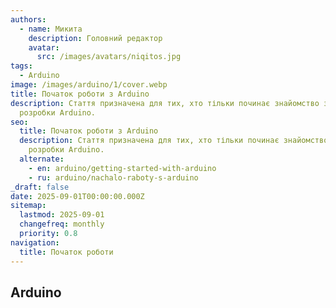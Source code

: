 ```yaml
---
authors:
  - name: Микита
    description: Головний редактор
    avatar:
      src: /images/avatars/niqitos.jpg
tags:
  - Arduino
image: /images/arduino/1/cover.webp
title: Початок роботи з Arduino
description: Стаття призначена для тих, хто тільки починає знайомство з платою
  розробки Arduino.
seo:
  title: Початок роботи з Arduino
  description: Стаття призначена для тих, хто тільки починає знайомство з платою
    розробки Arduino.
  alternate:
    - en: arduino/getting-started-with-arduino
    - ru: arduino/nachalo-raboty-s-arduino
_draft: false
date: 2025-09-01T00:00:00.000Z
sitemap:
  lastmod: 2025-09-01
  changefreq: monthly
  priority: 0.8
navigation:
  title: Початок роботи
---
```


## Arduino
